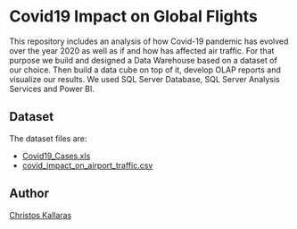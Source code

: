 # Covid19 Impact on Global Flights

This repository includes an analysis of how Covid-19 pandemic has evolved over the year 2020 as well as if and how has affected air traffic.
For that purpose we build and designed a Data Warehouse based on a dataset of our choice.
Then build a data cube on top of it, develop OLAP reports and visualize our results. We used SQL Server Database, SQL Server Analysis Services and Power BI.

## Dataset

The dataset files are:
* [Covid19_Cases.xls](https://github.com/chriskal96/covid19-impact/blob/main/Covid19_Cases.xls)
* [covid_impact_on_airport_traffic.csv](https://github.com/chriskal96/covid19-impact/blob/main/covid_impact_on_airport_traffic.csv)


## Author

<a href="https://github.com/chriskal96">Christos Kallaras</a>
